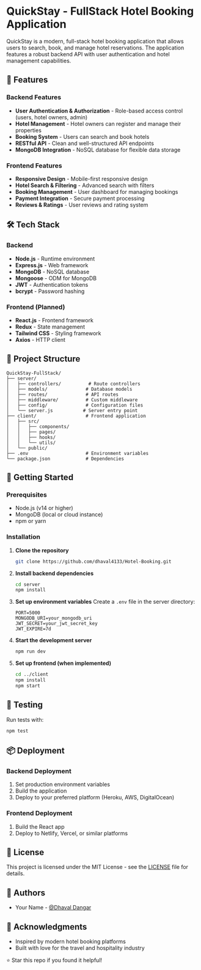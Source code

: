 # QuickStay - FullStack Hotel Booking Application

QuickStay is a modern, full-stack hotel booking application that allows users to search, book, and manage hotel reservations. The application features a robust backend API with user authentication and hotel management capabilities.

## 🚀 Features

### Backend Features
- **User Authentication & Authorization** - Role-based access control (users, hotel owners, admin)
- **Hotel Management** - Hotel owners can register and manage their properties
- **Booking System** - Users can search and book hotels
- **RESTful API** - Clean and well-structured API endpoints
- **MongoDB Integration** - NoSQL database for flexible data storage

### Frontend Features 
- **Responsive Design** - Mobile-first responsive design
- **Hotel Search & Filtering** - Advanced search with filters
- **Booking Management** - User dashboard for managing bookings
- **Payment Integration** - Secure payment processing
- **Reviews & Ratings** - User reviews and rating system

## 🛠️ Tech Stack

### Backend
- **Node.js** - Runtime environment
- **Express.js** - Web framework
- **MongoDB** - NoSQL database
- **Mongoose** - ODM for MongoDB
- **JWT** - Authentication tokens
- **bcrypt** - Password hashing

### Frontend (Planned)
- **React.js** - Frontend framework
- **Redux** - State management
- **Tailwind CSS** - Styling framework
- **Axios** - HTTP client

## 📁 Project Structure

```
QuickStay-FullStack/
├── server/
│   ├── controllers/          # Route controllers
│   ├── models/              # Database models
│   ├── routes/              # API routes
│   ├── middleware/          # Custom middleware
│   ├── config/              # Configuration files
│   └── server.js           # Server entry point
├── client/                  # Frontend application
│   ├── src/
│   │   ├── components/
│   │   ├── pages/
│   │   ├── hooks/
│   │   └── utils/
│   └── public/
├── .env                     # Environment variables
└── package.json             # Dependencies
```

## 🚀 Getting Started

### Prerequisites
- Node.js (v14 or higher)
- MongoDB (local or cloud instance)
- npm or yarn

### Installation

1. **Clone the repository**
   ```bash
   git clone https://github.com/dhaval4133/Hotel-Booking.git
   ```

2. **Install backend dependencies**
   ```bash
   cd server
   npm install
   ```

3. **Set up environment variables**
   Create a `.env` file in the server directory:
   ```env
   PORT=5000
   MONGODB_URI=your_mongodb_uri
   JWT_SECRET=your_jwt_secret_key
   JWT_EXPIRE=7d
   ```

4. **Start the development server**
   ```bash
   npm run dev
   ```

5. **Set up frontend (when implemented)**
   ```bash
   cd ../client
   npm install
   npm start
   ```

## 🧪 Testing

Run tests with:
```bash
npm test
```

## 📦 Deployment

### Backend Deployment
1. Set production environment variables
2. Build the application
3. Deploy to your preferred platform (Heroku, AWS, DigitalOcean)

### Frontend Deployment
1. Build the React app
2. Deploy to Netlify, Vercel, or similar platforms

## 📄 License

This project is licensed under the MIT License - see the [LICENSE](LICENSE) file for details.

## 👥 Authors

- Your Name - [@Dhaval Dangar](https://github.com/dhaval4133)

## 🙏 Acknowledgments

- Inspired by modern hotel booking platforms
- Built with love for the travel and hospitality industry

⭐ Star this repo if you found it helpful!
